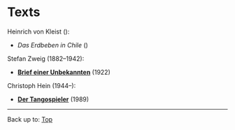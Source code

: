 # Texts

Heinrich von Kleist ():
- *Das Erdbeben in Chile* ()

Stefan Zweig (1882–1942):
- **[Brief einer Unbekannten](StefanZweig/BriefEinerUnbekannten.md)** (1922)

Christoph Hein (1944–):
- **[Der Tangospieler](ChristophHein/DerTangoSpieler.md)** (1989)

----

Back up to: [Top](../index.md)
